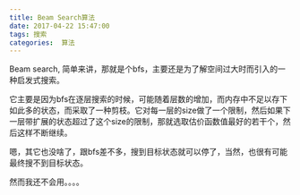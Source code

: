 ```yaml
---
title: Beam Search算法
date: 2017-04-22 15:47:00
tags: 搜索
categories:  算法
---
```

Beam search, 简单来讲，那就是个bfs，主要还是为了解空间过大时而引入的一种启发式搜索。

它主要是因为bfs在逐层搜索的时候，可能随着层数的增加，而内存中不足以存下如此多的状态，而采取了一种剪枝。它对每一层的size做了一个限制，然后如果下一层带扩展的状态超过了这个size的限制，那就选取估价函数值最好的若干个，然后这样不断继续。

嗯，其它也没啥了，跟bfs差不多，搜到目标状态就可以停了，当然，也很有可能最终搜不到目标状态。

然而我还不会用。。。。
